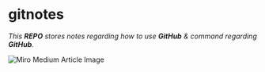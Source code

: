 # gitnotes
*This **REPO** stores notes regarding how to use **GitHub** & command regarding **GitHub**.*



![Miro Medium Article Image](https://miro.medium.com/v2/resize:fit:720/format:webp/1*eGdNATA_BGQcA1xUvc9Irg.png)
